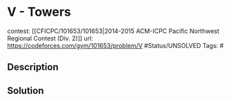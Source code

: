 # V - Towers

contest: [[CFICPC/101653/101653|2014-2015 ACM-ICPC Pacific Northwest Regional Contest (Div. 2)]]
url: https://codeforces.com/gym/101653/problem/V
#Status/UNSOLVED
Tags: #

## Description

## Solution

